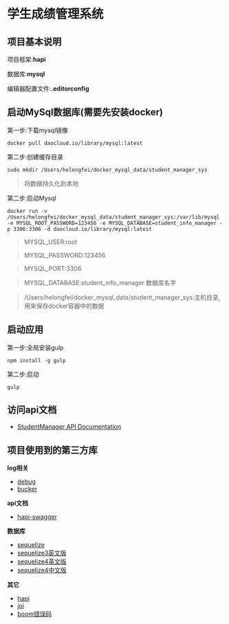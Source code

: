 # 学生成绩管理系统

## 项目基本说明

项目框架:**hapi**

数据库:**mysql**

编辑器配置文件:**.editorconfig**

## 启动MySql数据库(需要先安装docker)

第一步:下载mysql镜像

```
docker pull daocloud.io/library/mysql:latest
```

第二步:创建缓存目录

```shell
sudo mkdir /Users/helongfei/docker_mysql_data/student_manager_sys
```

> 将数据持久化到本地

第二步:启动Mysql

```shell
docker run -v /Users/helongfei/docker_mysql_data/student_manager_sys:/var/lib/mysql -e MYSQL_ROOT_PASSWORD=123456 -e MYSQL_DATABASE=student_info_manager -p 3306:3306 -d daocloud.io/library/mysql:latest
```

> MYSQL_USER:root

> MYSQL_PASSWORD:123456

> MYSQL_PORT:3306

> MYSQL_DATABASE:student_info_manager 数据库名字

> /Users/helongfei/docker_mysql_data/student_manager_sys:主机目录,用来保存docker容器中的数据

## 启动应用

第一步:全局安装gulp

```
npm install -g gulp
```

第二步:启动

```
gulp
```

## 访问api文档

- [StudentManager API Documentation](http://localhost:3800/documentation)

## 项目使用到的第三方库

**log相关**

- [debug](https://github.com/visionmedia/debug)
- [bucker](https://github.com/nlf/bucker)

**api文档**

- [hapi-swagger](https://github.com/glennjones/hapi-swagger)

**数据库**

- [sequelize](https://github.com/sequelize/sequelize)
- [sequelize3英文版](https://sequelize.readthedocs.io/en/v3/)
- [sequelize4英文版](http://docs.sequelizejs.com/)
- [sequelize4中文版](https://github.com/demopark/sequelize-docs-Zh-CN)

**其它**

- [hapi](http://hapijs.com/tutorials)
- [joi](https://github.com/hapijs/joi/blob/v9.0.4/API.md)
- [boom错误码](https://github.com/hapijs/boom)
